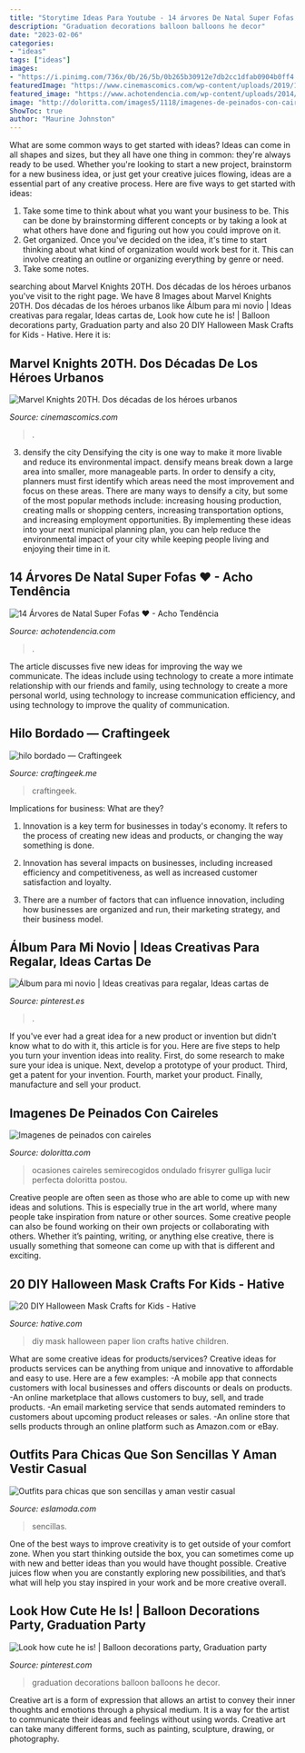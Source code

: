 ```yaml
---
title: "Storytime Ideas Para Youtube - 14 árvores De Natal Super Fofas ♥"
description: "Graduation decorations balloon balloons he decor"
date: "2023-02-06"
categories:
- "ideas"
tags: ["ideas"]
images:
- "https://i.pinimg.com/736x/0b/26/5b/0b265b30912e7db2cc1dfab0904b0ff4.jpg"
featuredImage: "https://www.cinemascomics.com/wp-content/uploads/2019/11/marvel-knights-20-años.jpg"
featured_image: "https://www.achotendencia.com/wp-content/uploads/2014/12/Acho-Tendencia-Arvores-de-natal-fofas-meigas-cor-de-rosa-cute-12.jpg"
image: "http://doloritta.com/images5/1118/imagenes-de-peinados-con-caireles/imagenes-de-peinados-con-caireles-68_9.jpg"
ShowToc: true
author: "Maurine Johnston"
---
```



What are some common ways to get started with ideas?
Ideas can come in all shapes and sizes, but they all have one thing in common: they're always ready to be used. Whether you're looking to start a new project, brainstorm for a new business idea, or just get your creative juices flowing, ideas are a essential part of any creative process. Here are five ways to get started with ideas: 
1. Take some time to think about what you want your business to be. This can be done by brainstorming different concepts or by taking a look at what others have done and figuring out how you could improve on it. 
2. Get organized. Once you've decided on the idea, it's time to start thinking about what kind of organization would work best for it. This can involve creating an outline or organizing everything by genre or need. 
3. Take some notes.

	

		
searching about Marvel Knights 20TH. Dos décadas de los héroes urbanos you've visit to the right page. We have 8 Images about Marvel Knights 20TH. Dos décadas de los héroes urbanos like Álbum para mi novio | Ideas creativas para regalar, Ideas cartas de, Look how cute he is! | Balloon decorations party, Graduation party and also 20 DIY Halloween Mask Crafts for Kids - Hative. Here it is:
		
    
## Marvel Knights 20TH. Dos Décadas De Los Héroes Urbanos

<img loading=lazy src="https://www.cinemascomics.com/wp-content/uploads/2019/11/marvel-knights-20-años.jpg" onerror="this.onerror=null;this.src='https://tse2.mm.bing.net/th?id=OIP.5EhFrjajvKCCOEdDQwvfSQHaLZ&amp;pid=15.1';" alt="Marvel Knights 20TH. Dos décadas de los héroes urbanos">

_Source: cinemascomics.com_

>. 

	

3) densify the city
Densifying the city is one way to make it more livable and reduce its environmental impact. densify means break down a large area into smaller, more manageable parts. In order to densify a city, planners must first identify which areas need the most improvement and focus on these areas. There are many ways to densify a city, but some of the most popular methods include: increasing housing production, creating malls or shopping centers, increasing transportation options, and increasing employment opportunities. By implementing these ideas into your next municipal planning plan, you can help reduce the environmental impact of your city while keeping people living and enjoying their time in it.

    
## 14 Árvores De Natal Super Fofas ♥ - Acho Tendência

<img loading=lazy src="https://www.achotendencia.com/wp-content/uploads/2014/12/Acho-Tendencia-Arvores-de-natal-fofas-meigas-cor-de-rosa-cute-12.jpg" onerror="this.onerror=null;this.src='https://tse1.mm.bing.net/th?id=OIP.jil2ZkgLoSiCBtQptyKONwHaJ3&amp;pid=15.1';" alt="14 Árvores de Natal Super Fofas ♥ - Acho Tendência">

_Source: achotendencia.com_

>. 

	

The article discusses five new ideas for improving the way we communicate. The ideas include using technology to create a more intimate relationship with our friends and family, using technology to create a more personal world, using technology to increase communication efficiency, and using technology to improve the quality of communication.

    
## Hilo Bordado — Craftingeek

<img loading=lazy src="https://i1.wp.com/craftingeek.me/wp-content/uploads/2013/01/hilo-bordado.jpg?ssl=1" onerror="this.onerror=null;this.src='https://tse1.mm.bing.net/th?id=OIP.4YidW_0npPpJ005O3kRdBgHaE-&amp;pid=15.1';" alt="hilo bordado — Craftingeek">

_Source: craftingeek.me_

>craftingeek. 

	

Implications for business: What are they?
1. Innovation is a key term for businesses in today's economy. It refers to the process of creating new ideas and products, or changing the way something is done.
2. Innovation has several impacts on businesses, including increased efficiency and competitiveness, as well as increased customer satisfaction and loyalty.

3. There are a number of factors that can influence innovation, including how businesses are organized and run, their marketing strategy, and their business model.

    
## Álbum Para Mi Novio | Ideas Creativas Para Regalar, Ideas Cartas De

<img loading=lazy src="https://i.pinimg.com/736x/0b/26/5b/0b265b30912e7db2cc1dfab0904b0ff4.jpg" onerror="this.onerror=null;this.src='https://tse4.mm.bing.net/th?id=OIP.bv7RxVmNS0cbIIge5fintgHaNK&amp;pid=15.1';" alt="Álbum para mi novio | Ideas creativas para regalar, Ideas cartas de">

_Source: pinterest.es_

>. 

	

If you've ever had a great idea for a new product or invention but didn't know what to do with it, this article is for you. Here are five steps to help you turn your invention ideas into reality. First, do some research to make sure your idea is unique. Next, develop a prototype of your product. Third, get a patent for your invention. Fourth, market your product. Finally, manufacture and sell your product.

    
## Imagenes De Peinados Con Caireles

<img loading=lazy src="http://doloritta.com/images5/1118/imagenes-de-peinados-con-caireles/imagenes-de-peinados-con-caireles-68_9.jpg" onerror="this.onerror=null;this.src='https://tse2.mm.bing.net/th?id=OIP.jL6uSyKkOxV6J6xyQrkn3AAAAA&amp;pid=15.1';" alt="Imagenes de peinados con caireles">

_Source: doloritta.com_

>ocasiones caireles semirecogidos ondulado frisyrer gulliga lucir perfecta doloritta postou. 

	

Creative people are often seen as those who are able to come up with new ideas and solutions. This is especially true in the art world, where many people take inspiration from nature or other sources. Some creative people can also be found working on their own projects or collaborating with others. Whether it’s painting, writing, or anything else creative, there is usually something that someone can come up with that is different and exciting.

    
## 20 DIY Halloween Mask Crafts For Kids - Hative

<img loading=lazy src="https://hative.com/wp-content/uploads/2014/10/diy-halloween-mask-crafts/17-diy-paper-lion-mask.jpg" onerror="this.onerror=null;this.src='https://tse1.mm.bing.net/th?id=OIP.J3FI4kr0Jpr_X3neauVu1gHaLn&amp;pid=15.1';" alt="20 DIY Halloween Mask Crafts for Kids - Hative">

_Source: hative.com_

>diy mask halloween paper lion crafts hative children. 

	

What are some creative ideas for products/services?
Creative ideas for products services can be anything from unique and innovative to affordable and easy to use. Here are a few examples: 
-A mobile app that connects customers with local businesses and offers discounts or deals on products. 
-An online marketplace that allows customers to buy, sell, and trade products. 
-An email marketing service that sends automated reminders to customers about upcoming product releases or sales. 
-An online store that sells products through an online platform such as Amazon.com or eBay.

    
## Outfits Para Chicas Que Son Sencillas Y Aman Vestir Casual

<img loading=lazy src="http://eslamoda.com/wp-content/uploads/sites/2/2017/02/lazy-outfit-chic.jpg" onerror="this.onerror=null;this.src='https://tse1.mm.bing.net/th?id=OIP.MhCwLHADf3gD9yxr-fY11QHaJG&amp;pid=15.1';" alt="Outfits para chicas que son sencillas y aman vestir casual">

_Source: eslamoda.com_

>sencillas. 

	

One of the best ways to improve creativity is to get outside of your comfort zone. When you start thinking outside the box, you can sometimes come up with new and better ideas than you would have thought possible. Creative juices flow when you are constantly exploring new possibilities, and that’s what will help you stay inspired in your work and be more creative overall.

    
## Look How Cute He Is! | Balloon Decorations Party, Graduation Party

<img loading=lazy src="https://i.pinimg.com/736x/2b/fc/ad/2bfcadb109aa70c7686b9b12aa91ca3e.jpg" onerror="this.onerror=null;this.src='https://tse3.mm.bing.net/th?id=OIP.d2jeVF_aRBN2jx1y4-K6RAHaJ4&amp;pid=15.1';" alt="Look how cute he is! | Balloon decorations party, Graduation party">

_Source: pinterest.com_

>graduation decorations balloon balloons he decor. 

	

Creative art is a form of expression that allows an artist to convey their inner thoughts and emotions through a physical medium. It is a way for the artist to communicate their ideas and feelings without using words. Creative art can take many different forms, such as painting, sculpture, drawing, or photography.


